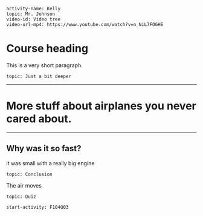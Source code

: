 ```c-lms
activity-name: Kelly
topic: Mr. Johnson
video-id: Video tree
video-url-mp4: https://www.youtube.com/watch?v=n_NiL7FOGHE
```

# Course heading

This is a very short paragraph.  

```c-lms
topic: Just a bit deeper
```
---
# More stuff about airplanes you never cared about.
---

## Why was it so fast?

it was small with a really big engine

```c-lms
topic: Conclusion
```
The air moves 

```c-lms
topic: Quiz
```

```c-lms
start-activity: F104Q03
```